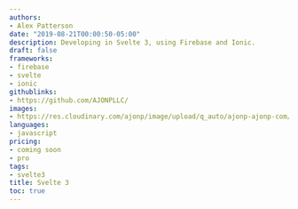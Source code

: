 ```yaml
---
authors:
- Alex Patterson
date: "2019-08-21T00:00:50-05:00"
description: Developing in Svelte 3, using Firebase and Ionic.
draft: false
frameworks:
- firebase
- svelte
- ionic
githublinks:
- https://github.com/AJONPLLC/
images:
- https://res.cloudinary.com/ajonp/image/upload/q_auto/ajonp-ajonp-com/courses/svelte3/Svelte_3_Course.png
languages:
- javascript
pricing:
- coming soon
- pro
tags:
- svelte3
title: Svelte 3
toc: true
---
```

